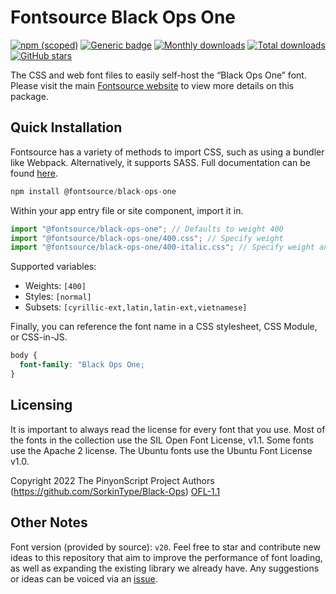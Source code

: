 # Fontsource Black Ops One

[![npm (scoped)](https://img.shields.io/npm/v/@fontsource/black-ops-one?color=brightgreen)](https://www.npmjs.com/package/@fontsource/black-ops-one) [![Generic badge](https://img.shields.io/badge/fontsource-passing-brightgreen)](https://github.com/fontsource/fontsource) [![Monthly downloads](https://badgen.net/npm/dm/@fontsource/black-ops-one)](https://github.com/fontsource/fontsource) [![Total downloads](https://badgen.net/npm/dt/@fontsource/black-ops-one)](https://github.com/fontsource/fontsource) [![GitHub stars](https://img.shields.io/github/stars/fontsource/fontsource.svg?style=social&label=Star)](https://github.com/fontsource/fontsource/stargazers)

The CSS and web font files to easily self-host the “Black Ops One” font. Please visit the main [Fontsource website](https://fontsource.org/fonts/black-ops-one) to view more details on this package.

## Quick Installation

Fontsource has a variety of methods to import CSS, such as using a bundler like Webpack. Alternatively, it supports SASS. Full documentation can be found [here](https://fontsource.org/docs/introduction).

```javascript
npm install @fontsource/black-ops-one
```

Within your app entry file or site component, import it in.

```javascript
import "@fontsource/black-ops-one"; // Defaults to weight 400
import "@fontsource/black-ops-one/400.css"; // Specify weight
import "@fontsource/black-ops-one/400-italic.css"; // Specify weight and style

```

Supported variables:
- Weights: `[400]`
- Styles: `[normal]`
- Subsets: `[cyrillic-ext,latin,latin-ext,vietnamese]`

Finally, you can reference the font name in a CSS stylesheet, CSS Module, or CSS-in-JS.

```css
body {
  font-family: "Black Ops One;
}
```

## Licensing
It is important to always read the license for every font that you use.
Most of the fonts in the collection use the SIL Open Font License, v1.1. Some fonts use the Apache 2 license. The Ubuntu fonts use the Ubuntu Font License v1.0.

Copyright 2022 The PinyonScript Project Authors (https://github.com/SorkinType/Black-Ops)
[OFL-1.1](http://scripts.sil.org/OFL)

## Other Notes
Font version (provided by source): `v20`.
Feel free to star and contribute new ideas to this repository that aim to improve the performance of font loading, as well as expanding the existing library we already have. Any suggestions or ideas can be voiced via an [issue](https://github.com/fontsource/fontsource/issues).